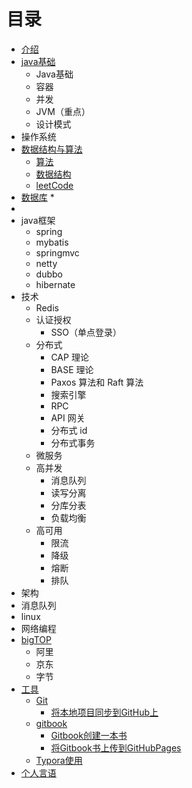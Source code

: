 # 目录

* [介绍](README.md)
* [java基础](/docs/java/base/java基础.md)
    * Java基础
    * 容器
    * 并发
    * JVM（重点）
    * 设计模式
* 操作系统
* [数据结构与算法](/docs/dataStructures-algorithms/SUMMARY.md)
    * [算法](/docs/dataStructures-algorithms/algorithms/readme.md)
    * [数据结构](/docs/dataStructures-algorithms/dataStructure/readme.md)
    * [leetCode](/docs/dataStructures-algorithms/leetcode/README.md)
* [数据库](/docs/database/README.md)
    * 
* 
* java框架
    * spring
    * mybatis
    * springmvc
    * netty
    * dubbo
    * hibernate
* 技术
    * Redis
    * 认证授权
        * SSO（单点登录）
    * 分布式
        * CAP 理论
        * BASE 理论
        * Paxos 算法和 Raft 算法
        * 搜索引擎
        * RPC
        * API 网关
        * 分布式 id
        * 分布式事务
    * 微服务
    * 高并发
        * 消息队列
        * 读写分离
        * 分库分表
        * 负载均衡
    * 高可用
        * 限流
        * 降级
        * 熔断
        * 排队
* 架构
* 消息队列
* linux
* 网络编程
* [bigTOP](/docs/bigtop/SUMMARY.md)
    * 阿里
    * 京东
    * 字节
* [工具](/docs/tools/readme.md)
    * [Git](project/tools/git使用/Git介绍.md)
        * [将本地项目同步到GitHub上](docs/tools/git使用/将本地项目同步到GitHub上.md)
    * [gitbook](docs/tools/gitbook_start/readme.md)
        * [Gitbook创建一本书](docs/tools/gitbook_start/gitbook创建一本书.md)
        * [将Gitbook书上传到GitHubPages](docs/tools/gitbook_start/将Gitbook上的书籍发布在GitHubPages上.md)
    * [Typora使用](/docs/tools/typora使用/typora使用.md)
* [个人言语](docs/优秀的语言/读书心得.md)

